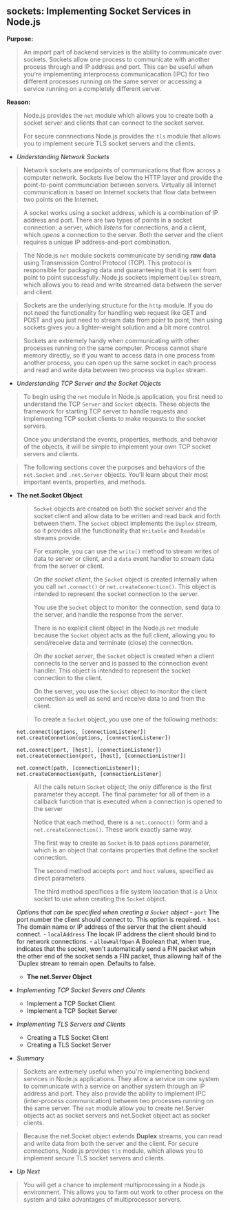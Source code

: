 ## sockets: Implementing Socket Services in Node.js

**Purpose:**
> An import part of backend services is the ability to communicate over sockets.
> Sockets allow one process to communicate with another process through and IP address and port.
> This can be useful when you're implementing interprocess communicacation (IPC) for two different processes
> running on the same server or accessing a service running on a completely different server.

**Reason:**
> Node.js provides the `net` module which allows you to create both a socket server and clients that can connect 
> to the socket server.
>
> For secure connnections Node.js provides the `tls` module that allows you to implement secure TLS socket servers
> and the clients.

- *Understanding Network Sockets*
> Network sockets are endpoints of communications that flow across a computer network. 
> Sockets live below the HTTP layer and provide the point-to-point communciation between servers.
> Virtually all Internet communication is based on Internet sockets that flow data between two points on the Internet.

> A socket works using a socket address, which is a combination of IP address and port.
> There are two types of points in a socket connection: a server, which *listens* for connections, and a
> client, which *opens* a connection to the server.
> Both the server and the client requires a unique IP address-and-port combination.

> The Node.js `net` module sockets communicate by sending **raw data** using Transmission Control Protocol (TCP).
> This protocol is responsible for packaging data and guaranteeing that it is sent from point to point successfully.
> Node.js sockets implement `Duplex` stream, which allows you to read and write streamed data between the server
> and client.

> Sockets are the underlying structure for the `http` module. If you do not need the functionality for handling
> web request like GET and POST and you just need to stream data from point to point, then using sockets gives
> you a lighter-weight solution and a bit more control.

> Sockets are extremely handy when communicating with other processes running on the same computer.
> Process cannot share memory directly, so if you want to access data in one process from another process,
> you can open up the same socket in each process and read and write data between two process via `Duplex` stream.
	
- *Understanding TCP Server and the Socket Objects*
> To begin using the `net` module in Node.js application, you first need to understand the TCP `Server` and `Socket`
> objects. These objects the framework for starting TCP server to handle requests and implementing TCP socket clients
> to make requests to the socket servers.
>
> Once you understand the events, properties, methods, and behavior of the objects, it will be simple to implement 
> your own TCP socket servers and clients.

> The following sections cover the purposes and behaviors of the `net.Socket` and `.net.Server` objects. You'll learn 
> about their most important events, properties, and methods.

  - **The net.Socket Object**
  	> `Socket` objects are created on both the socket server and the socket client and allow data to be written and read 
  	> back and forth between them.
 	> The `Socket` object implements the `Duplex` stream, so it provides all the functionality that `Writable` and 
  	> `Readable` streams provide.
  	>
  	> For example, you can use the `write()` method to stream writes of data to server or client, and a `data` event
  	> handler to stream data from the server or client.
  
  	> *On the socket client*, the `Socket` object is created internally when you call `net.connect()` or `net.createConnection()`.
  	> This object is intended to represent the socket connection to the server.
  	>
  	> You use the `Socket` object to monitor the connection, send data to the server, and handle the response from the server.
  	>
  	> There is no explicit client object in the Node.js `net` module because the `Socket` object acts as the full client,
  	> allowing you to send/receive data and terminate (close) the connection.
  
  	> *On the socket server*, the `Socket` object is created when a client connects to the server and is passed to the connection
  	> event handler.
  	> This object is intended to represent the socket connection to the client.
  	>
  	> On the server, you use the `Socket` object to monitor the client connection as well as send and receive data to and from
  	> the client.
  
 	> To create a `Socket` object, you use one of the following methods:
  	```
  	net.connect(options, [connectionListener])
  	net.createConnetion(options, [connectionListener])
  
  	net.connect(port, [host], [connectionListener])
  	net.createConnection(port, [host], [connectionListner])
  
  	net.connect(path, [connectionListener]);
  	net.createConnection(path, [connectionListener]
  	```
  	> All the calls return `Socket` object; the only difference is the first parameter they accept.
  	> The final parameter for all of them is a callback function that is executed when a connection
  	> is opened to the server
  	>
  	> Notice that each method, there is a `net.connect()` form and a `net.createConnection()`. These work
  	> exactly same way.
  	>
  	> The first way to create as `Socket` is to pass `options` parameter, which is an object that contains
  	> properties that define the socket connection.
  	>
  	> The second method accepts `port` and `host` values, specified as direct parameters.
  	>
  	> The third method specifices a file system loacation that is a Unix socket to use when creating the 
  	> `Socket` object.
  
  	*Options that can be specified when creating a `Socket` object*
  		- `port` The port number the client should connect to. This option is required.
  		- `host` The domain name or IP address of the server that the client should connect.
  		- `localAddress` The locak IP address the client should bind to for network connections.
  		- `allowHalfOpen` A Boolean that, when true, indicates that the socket, won't automatically
 		send a FIN packet when the other end of the socket sends a FIN packet, thus allowing half of the `Duplex stream to 			remain open. Defaults to false.
  
  	- **The net.Server Object**
	 
- *Implementing TCP Socket Severs and Clients*
  - Implement a TCP Socket Client
  - Implement a TCP Socket Server
  
- *Implementing TLS Servers and Clients*
  - Creating a TLS Socket Client
  - Creating a TLS Socket Server
  	
- *Summary*
> Sockets are extremely useful when you're implementing backend services in Node.js
> applications. 
> They allow a service on one system to communicate with a service on another system
> through an IP address and port.
> They also provide the ability to implement IPC (inter-process communication) 
> between two processes running on the same server.
> The `net` module allow you to create net.Server objects act as socket servers and 
> net.Socket object act as socket clients.

> Because the net.Socket object extends **Duplex** streams, you can read and write data
> from both the server and the client.
> For secure connections, Node.js provides `tls` module, which allows you to implement
> secure TLS socket servers and clients.

- *Up Next*
> You will get a chance to implement multiprocessing in a Node.js environment. This
> allows you to farm out work to other process on the system and take advantages
> of multiprocessor servers.

